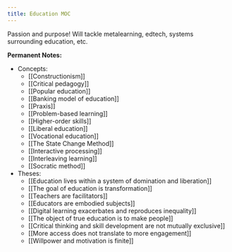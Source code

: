```yaml
---
title: Education MOC
---
```

Passion and purpose!
Will tackle  metalearning, edtech, systems surrounding education, etc.

**Permanent Notes:**
+ Concepts:
	+ [[Constructionism]]
	+ [[Critical pedagogy]]
	+ [[Popular education]]
	+ [[Banking model of education]]
	+ [[Praxis]]
	+ [[Problem-based learning]]
	+ [[Higher-order skills]]
	+ [[Liberal education]]
	+ [[Vocational education]]
	+ [[The State Change Method]]
	+ [[Interactive processing]]
	+ [[Interleaving learning]]
	+ [[Socratic method]]
+ Theses:
	+  [[Education lives within a system of domination and liberation]]
	+ [[The goal of education is transformation]]
	+ [[Teachers are facilitators]]
	+ [[Educators are embodied subjects]]
	+ [[Digital learning exacerbates and reproduces inequality]]
	+ [[The object of true education is to make people]]
	+ [[Critical thinking and skill development are not mutually exclusive]]
	+ [[More access does not translate to more engagement]]
	+ [[Willpower and motivation is finite]]